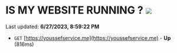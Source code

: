 # IS MY WEBSITE RUNNING ? [![](https://img.shields.io/static/v1?label=Sponsor&message=%E2%9D%A4&logo=GitHub&color=%23fe8e86)](https://github.com/sponsors/<username>)

Last updated: **6/27/2023, 8:59:22 PM**

- `GET` [https://youssefservice.me](https://youssefservice.me) - **Up** (816ms)
